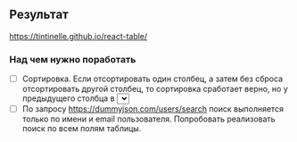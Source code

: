 ## Результат

https://tintinelle.github.io/react-table/

### Над чем нужно поработать
- [ ] Сортировка. Если отсортировать один столбец, а затем без сброса отсортировать другой столбец, то сортировка сработает верно, но у предыдущего столбца в <select> будет отображаться предыдущее (неактуальное) состояние сортировки.
- [ ] По запросу https://dummyjson.com/users/search поиск выполняется только по имени и email пользователя. Попробовать реализовать поиск по всем полям таблицы.
